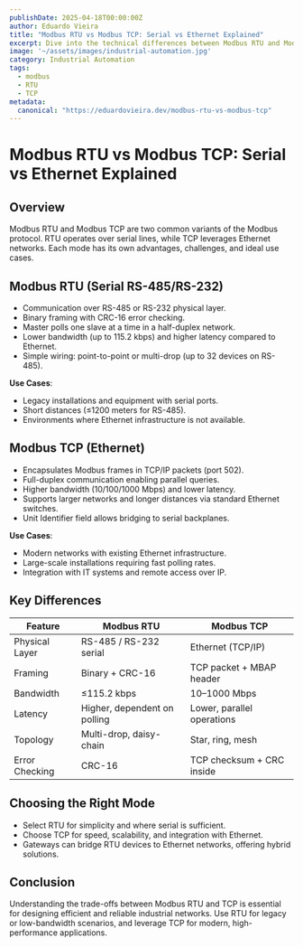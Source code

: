 ```yaml
---
publishDate: 2025-04-18T00:00:00Z
author: Eduardo Vieira
title: "Modbus RTU vs Modbus TCP: Serial vs Ethernet Explained"
excerpt: Dive into the technical differences between Modbus RTU and Modbus TCP and learn when to choose each mode for your industrial network.
image: '~/assets/images/industrial-automation.jpg'
category: Industrial Automation
tags:
  - modbus
  - RTU
  - TCP
metadata:
  canonical: "https://eduardovieira.dev/modbus-rtu-vs-modbus-tcp"
---
```


# Modbus RTU vs Modbus TCP: Serial vs Ethernet Explained

## Overview

Modbus RTU and Modbus TCP are two common variants of the Modbus protocol. RTU operates over serial lines, while TCP leverages Ethernet networks. Each mode has its own advantages, challenges, and ideal use cases.

## Modbus RTU (Serial RS-485/RS-232)

- Communication over RS-485 or RS-232 physical layer.
- Binary framing with CRC-16 error checking.
- Master polls one slave at a time in a half-duplex network.
- Lower bandwidth (up to 115.2 kbps) and higher latency compared to Ethernet.
- Simple wiring: point-to-point or multi-drop (up to 32 devices on RS-485).

**Use Cases**:
- Legacy installations and equipment with serial ports.
- Short distances (≤1200 meters for RS-485).
- Environments where Ethernet infrastructure is not available.

## Modbus TCP (Ethernet)

- Encapsulates Modbus frames in TCP/IP packets (port 502).
- Full-duplex communication enabling parallel queries.
- Higher bandwidth (10/100/1000 Mbps) and lower latency.
- Supports larger networks and longer distances via standard Ethernet switches.
- Unit Identifier field allows bridging to serial backplanes.

**Use Cases**:
- Modern networks with existing Ethernet infrastructure.
- Large-scale installations requiring fast polling rates.
- Integration with IT systems and remote access over IP.

## Key Differences

| Feature            | Modbus RTU                      | Modbus TCP                  |
|--------------------|---------------------------------|-----------------------------|
| Physical Layer     | RS-485 / RS-232 serial          | Ethernet (TCP/IP)           |
| Framing            | Binary + CRC-16                 | TCP packet + MBAP header    |
| Bandwidth          | ≤115.2 kbps                     | 10–1000 Mbps                |
| Latency            | Higher, dependent on polling    | Lower, parallel operations  |
| Topology           | Multi-drop, daisy-chain         | Star, ring, mesh            |
| Error Checking     | CRC-16                          | TCP checksum + CRC inside   |

## Choosing the Right Mode

- Select RTU for simplicity and where serial is sufficient.
- Choose TCP for speed, scalability, and integration with Ethernet.
- Gateways can bridge RTU devices to Ethernet networks, offering hybrid solutions.

## Conclusion

Understanding the trade-offs between Modbus RTU and TCP is essential for designing efficient and reliable industrial networks. Use RTU for legacy or low-bandwidth scenarios, and leverage TCP for modern, high-performance applications.
